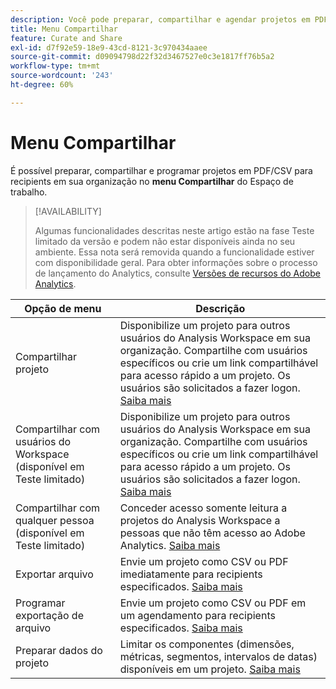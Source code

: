 ```yaml
---
description: Você pode preparar, compartilhar e agendar projetos em PDF/CSV para recipients em sua organização.
title: Menu Compartilhar
feature: Curate and Share
exl-id: d7f92e59-18e9-43cd-8121-3c970434aaee
source-git-commit: d09094798d22f32d3467527e0c3e1817ff76b5a2
workflow-type: tm+mt
source-wordcount: '243'
ht-degree: 60%

---
```


# Menu Compartilhar

É possível preparar, compartilhar e programar projetos em PDF/CSV para recipients em sua organização no **menu Compartilhar** do Espaço de trabalho.

>[!AVAILABILITY]
>
>Algumas funcionalidades descritas neste artigo estão na fase Teste limitado da versão e podem não estar disponíveis ainda no seu ambiente. Essa nota será removida quando a funcionalidade estiver com disponibilidade geral. Para obter informações sobre o processo de lançamento do Analytics, consulte [Versões de recursos do Adobe Analytics](/help/release-notes/releases.md).

| Opção de menu | Descrição |
|---|---|
| Compartilhar projeto<!--remove this when Share with anyone goes to GA--> | Disponibilize um projeto para outros usuários do Analysis Workspace em sua organização. Compartilhe com usuários específicos ou crie um link compartilhável para acesso rápido a um projeto. Os usuários são solicitados a fazer logon. [Saiba mais](/help/analysis-workspace/curate-share/share-projects.md) |
| Compartilhar com usuários do Workspace (disponível em Teste limitado) | Disponibilize um projeto para outros usuários do Analysis Workspace em sua organização. Compartilhe com usuários específicos ou crie um link compartilhável para acesso rápido a um projeto. Os usuários são solicitados a fazer logon. [Saiba mais](/help/analysis-workspace/curate-share/share-projects.md) |
| Compartilhar com qualquer pessoa (disponível em Teste limitado) | Conceder acesso somente leitura a projetos do Analysis Workspace a pessoas que não têm acesso ao Adobe Analytics. [Saiba mais](/help/analysis-workspace/curate-share/share-projects.md) |
| Exportar arquivo | Envie um projeto como CSV ou PDF imediatamente para recipients especificados. [Saiba mais](/help/analysis-workspace/curate-share/t-schedule-report.md) |
| Programar exportação de arquivo | Envie um projeto como CSV ou PDF em um agendamento para recipients especificados. [Saiba mais](/help/analysis-workspace/curate-share/t-schedule-report.md) |
| Preparar dados do projeto | Limitar os componentes (dimensões, métricas, segmentos, intervalos de datas) disponíveis em um projeto. [Saiba mais](/help/analysis-workspace/curate-share/curate.md) |
